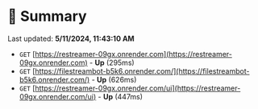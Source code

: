 # 📖 Summary
Last updated: **5/11/2024, 11:43:10 AM**

- `GET` [https://restreamer-09gx.onrender.com](https://restreamer-09gx.onrender.com) - **Up** (295ms)
- `GET` [https://filestreambot-b5k6.onrender.com/](https://filestreambot-b5k6.onrender.com/) - **Up** (626ms)
- `GET` [https://restreamer-09gx.onrender.com/ui](https://restreamer-09gx.onrender.com/ui) - **Up** (447ms)
